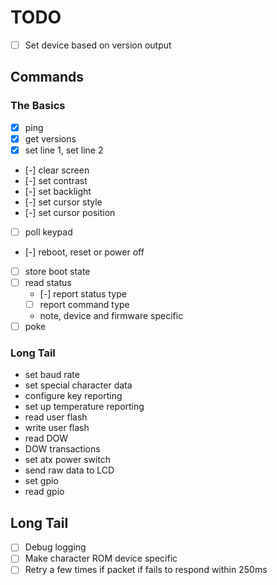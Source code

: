 # TODO

- [ ] Set device based on version output

## Commands

### The Basics

- [x] ping
- [x] get versions
- [x] set line 1, set line 2
- [-] clear screen
- [-] set contrast
- [-] set backlight
- [-] set cursor style
- [-] set cursor position
- [ ] poll keypad
- [-] reboot, reset or power off
- [ ] store boot state
- [ ] read status
  - [-] report status type
  - [ ] report command type
  - note, device and firmware specific
- [ ] poke

### Long Tail

- set baud rate
- set special character data
- configure key reporting
- set up temperature reporting
- read user flash
- write user flash
- read DOW
- DOW transactions
- set atx power switch
- send raw data to LCD
- set gpio
- read gpio

## Long Tail

- [ ] Debug logging
- [ ] Make character ROM device specific
- [ ] Retry a few times if packet if fails to respond within 250ms
